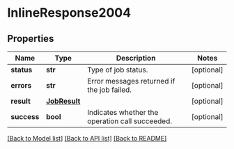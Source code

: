 # InlineResponse2004

## Properties
Name | Type | Description | Notes
------------ | ------------- | ------------- | -------------
**status** | **str** | Type of job status. | [optional] 
**errors** | **str** | Error messages returned if the job failed. | [optional] 
**result** | [**JobResult**](JobResult.md) |  | [optional] 
**success** | **bool** | Indicates whether the operation call succeeded. | [optional] 

[[Back to Model list]](../README.md#documentation-for-models) [[Back to API list]](../README.md#documentation-for-api-endpoints) [[Back to README]](../README.md)


